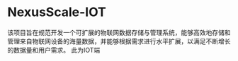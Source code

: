 # NexusScale-IOT
该项目旨在规范开发一个可扩展的物联网数据存储与管理系统，能够高效地存储和管理来自物联网设备的海量数据，并能够根据需求进行水平扩展，以满足不断增长的数据量和用户需求。  此为IOT端
